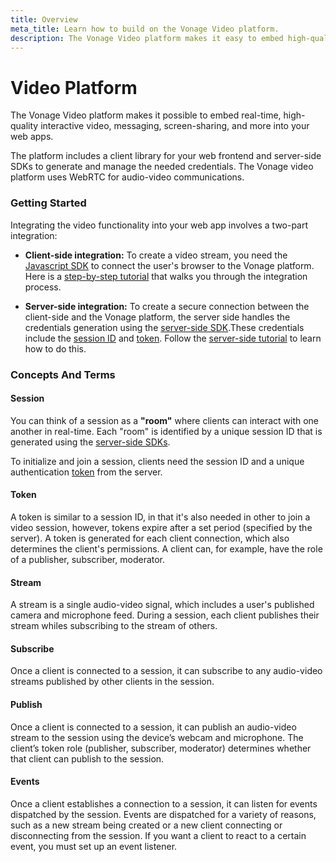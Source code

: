 ```yaml
---
title: Overview
meta_title: Learn how to build on the Vonage Video platform.
description: The Vonage Video platform makes it easy to embed high-quality interactive video, voice, messaging, and screen sharing into web and mobile apps.
---
```


# Video Platform

The Vonage Video platform makes it possible to embed real-time, high-quality interactive video, messaging, screen-sharing, and more into your web apps.

The platform includes a client library for your web frontend and server-side SDKs to generate and manage the needed credentials.
The Vonage video platform uses WebRTC for audio-video communications.

### Getting Started

Integrating the video functionality into your web app involves a two-part integration:

- **Client-side integration:** To create a video stream, you need the [Javascript SDK](/video/resources#client-sdk) to connect the user's browser to the Vonage platform. Here is a [step-by-step tutorial](/video/tutorials/create-video-conferencing-app) that walks you through the integration process.

- **Server-side integration:** To create a secure connection between the client-side and the Vonage platform, the server side handles the credentials generation using the [server-side SDK](/video/resources#server-sdk).These credentials include the [session ID](/video/overview#session) and [token](/video/overview#token).
Follow the [server-side tutorial](/video/tutorials/server-side-setup) to learn how to do this.

### Concepts And Terms

#### Session

You can think of a session as a **"room"** where clients can interact with one another in real-time. Each "room" is identified by a unique session ID that is generated using the [server-side SDKs](/video/resources#server-sdk).

To initialize and join a session, clients need the session ID and a unique authentication [token](/video/overview#token) from the server.

#### Token

A token is similar to a session ID, in that it's also needed in other to join a video session, however, tokens expire after a set period (specified by the server). A token is generated for each client connection, which also determines the client's permissions. A client can, for example, have the role of a publisher, subscriber, moderator.

#### Stream

A stream is a single audio-video signal, which includes a user's published camera and microphone feed. During a session, each client publishes their stream whiles subscribing to the stream of others.

#### Subscribe

Once a client is connected to a session, it can subscribe to any audio-video streams published by other clients in the session.

#### Publish

Once a client is connected to a session, it can publish an audio-video stream to the session using the device’s webcam and microphone. The client’s token role (publisher, subscriber, moderator) determines whether that client can publish to the session.

#### Events

Once a client establishes a connection to a session, it can listen for events dispatched by the session. Events are dispatched for a variety of reasons, such as a new stream being created or a new client connecting or disconnecting from the session. If you want a client to react to a certain event, you must set up an event listener.
